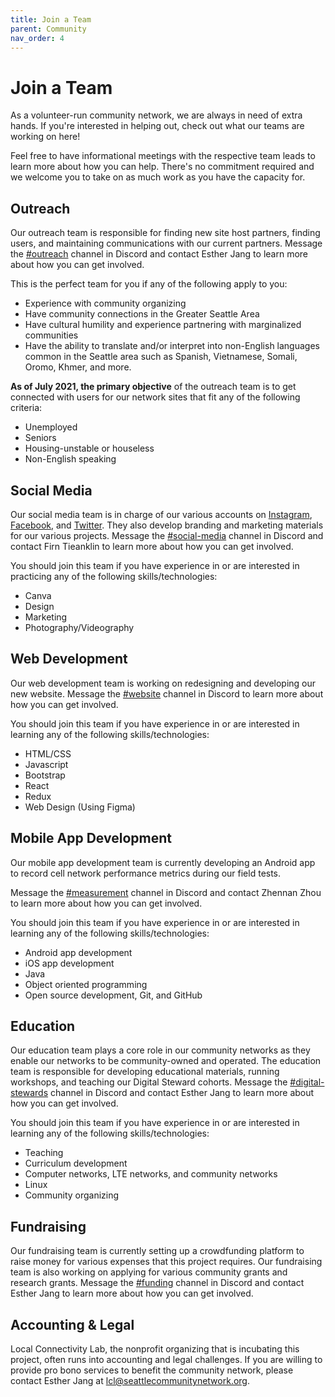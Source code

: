 ```yaml
---
title: Join a Team
parent: Community
nav_order: 4
---
```


# Join a Team

As a volunteer-run community network, we are always in need of extra hands.
If you're interested in helping out, check out what our teams are working on here!

Feel free to have informational meetings with the respective team leads to learn more about how you can help. There's no commitment required and we welcome you to take on as much work as you have the capacity for.

## Outreach
Our outreach team is responsible for finding new site host partners, finding users, and maintaining communications with our current partners. Message the [#outreach](https://discord.gg/sZkK5RpeCE) channel in Discord and contact Esther Jang to learn more about how you can get involved.

This is the perfect team for you if any of the following apply to you:
- Experience with community organizing
- Have community connections in the Greater Seattle Area
- Have cultural humility and experience partnering with marginalized communities
- Have the ability to translate and/or interpret into non-English languages common in the Seattle area such as Spanish, Vietnamese, Somali, Oromo, Khmer, and more.

**As of July 2021, the primary objective** of the outreach team is to get connected with users for our network sites that fit any of the following criteria:
- Unemployed
- Seniors
- Housing-unstable or houseless
- Non-English speaking

## Social Media
Our social media team is in charge of our various accounts on [Instagram](https://www.instagram.com/seattlecommnet/), [Facebook](https://facebook.com/seattlecommnet), and [Twitter](https://twitter.com/seattlecommnet). They also develop branding and marketing materials for our various projects. Message the [#social-media](https://discord.gg/sZkK5RpeCE) channel in Discord and contact Firn Tieanklin to learn more about how you can get involved.

You should join this team if you have experience in or are interested in practicing any of the following skills/technologies:
- Canva
- Design
- Marketing
- Photography/Videography

## Web Development
Our web development team is working on redesigning and developing our new website. Message the [#website](https://discord.gg/sZkK5RpeCE) channel in Discord to learn more about how you can get involved.

You should join this team if you have experience in or are interested in learning any of the following skills/technologies:
- HTML/CSS
- Javascript
- Bootstrap
- React
- Redux
- Web Design (Using Figma)

## Mobile App Development
Our mobile app development team is currently developing an Android app to record cell network performance metrics during our field tests.

Message the [#measurement](https://discord.gg/sZkK5RpeCE) channel in Discord and contact Zhennan Zhou to learn more about how you can get involved.

You should join this team if you have experience in or are interested in learning any of the following skills/technologies:
- Android app development
- iOS app development
- Java
- Object oriented programming
- Open source development, Git, and GitHub

## Education
Our education team plays a core role in our community networks as they enable our networks to be community-owned and operated. The education team is responsible for developing educational materials, running workshops, and teaching our Digital Steward cohorts. Message the [#digital-stewards](https://discord.gg/sZkK5RpeCE) channel in Discord and contact Esther Jang to learn more about how you can get involved.

You should join this team if you have experience in or are interested in learning any of the following skills/technologies:
- Teaching
- Curriculum development
- Computer networks, LTE networks, and community networks
- Linux
- Community organizing

## Fundraising
Our fundraising team is currently setting up a crowdfunding platform to raise money for various expenses that this project requires. Our fundraising team is also working on applying for various community grants and research grants. Message the [#funding](https://discord.gg/sZkK5RpeCE) channel in Discord and contact Esther Jang to learn more about how you can get involved.

## Accounting & Legal
Local Connectivity Lab, the nonprofit organizing that is incubating this project, often runs into accounting and legal challenges. If you are willing to provide pro bono services to benefit the community network, please contact Esther Jang at lcl@seattlecommunitynetwork.org.
